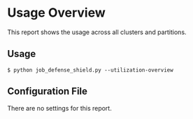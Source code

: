 # Usage Overview

This report shows the usage across all clusters and partitions.

## Usage

```
$ python job_defense_shield.py --utilization-overview
```

## Configuration File

There are no settings for this report.
